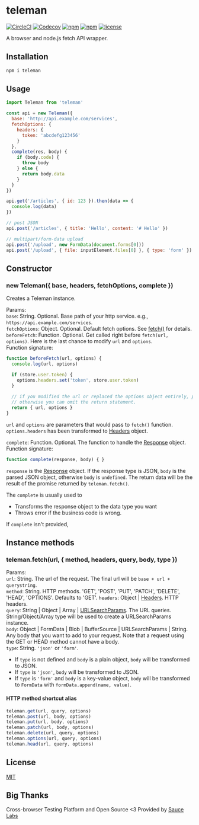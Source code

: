 # teleman

[![CircleCI](https://img.shields.io/circleci/project/github/wallstreetcn/teleman.svg)](https://github.com/wallstreetcn/teleman)
[![Codecov](https://img.shields.io/codecov/c/github/wallstreetcn/teleman.svg)](https://github.com/wallstreetcn/teleman)
[![npm](https://img.shields.io/npm/dm/teleman.svg)](https://www.npmjs.com/package/teleman)
[![npm](https://img.shields.io/npm/v/teleman.svg)](https://www.npmjs.com/package/teleman)
[![license](https://img.shields.io/github/license/wallstreetcn/teleman.svg)](https://github.com/wallstreetcn/teleman)

A browser and node.js fetch API wrapper.

## Installation

```sh
npm i teleman
```

## Usage

```js
import Teleman from 'teleman'

const api = new Teleman({
  base: 'http://api.example.com/services',
  fetchOptions: {
    headers: {
      token: 'abcdefg123456'
    }
  },
  complete(res, body) {
    if (body.code) {
      throw body
    } else {
      return body.data
    }
  }
})

api.get('/articles', { id: 123 }).then(data => {
  console.log(data)
})

// post JSON
api.post('/articles', { title: 'Hello', content: '# Hello' })

// multipart/form-data upload
api.post('/upload', new FormData(document.forms[0]))
api.post('/upload', { file: inputElement.files[0] }, { type: 'form' })
```

## Constructor

### new Teleman({ base, headers, fetchOptions, complete })

Creates a Teleman instance.

Params:  
`base`: String. Optional. Base path of your http service. e.g., `https://api.example.com/services`.  
`fetchOptions`: Object. Optional. Default fetch options. See [fetch()](https://developer.mozilla.org/en-US/docs/Web/API/WindowOrWorkerGlobalScope/fetch) for details.  
`beforeFetch`: Function. Optional. Get called right before `fetch(url, options)`. Here is the last chance to modify `url` and `options`.  
Function signature:

```js
function beforeFetch(url, options) {
  console.log(url, options)

  if (store.user.token) {
    options.headers.set('token', store.user.token)
  }
  
  // if you modified the url or replaced the options object entirely, please return it back.
  // otherwise you can omit the return statement.
  return { url, options }
}
```
`url` and `options` are parameters that would pass to `fetch()` function.
`options.headers` has been transformed to [Headers](https://developer.mozilla.org/en-US/docs/Web/API/Headers) object.  

`complete`: Function. Optional. The function to handle the [Response](https://developer.mozilla.org/en-US/docs/Web/API/Response) object.  
Function signature:

```js
function complete(response, body) { }
```

`response` is the [Response](https://developer.mozilla.org/en-US/docs/Web/API/Response) object.
If the response type is JSON, `body` is the parsed JSON object, otherwise `body` is `undefined`.
The return data will be the result of the promise returned by `teleman.fetch()`.

The `complete` is usually used to
* Transforms the response object to the data type you want
* Throws error if the business code is wrong.

If `complete` isn't provided, 


## Instance methods

### teleman.fetch(url, { method, headers, query, body, type })

Params:  
`url`: String. The url of the request. The final url will be `base + url + querystring`.  
`method`: String. HTTP methods. 'GET', 'POST', 'PUT', 'PATCH', 'DELETE', 'HEAD', 'OPTIONS'. Defaults to 'GET'.
`headers`: Object | [Headers](https://developer.mozilla.org/en-US/docs/Web/API/Headers). HTTP headers.  
`query`: String | Object | Array | [URLSearchParams](https://developer.mozilla.org/en-US/docs/Web/API/URLSearchParams).
The URL queries. String/Object/Array type will be used to create a URLSearchParams instance.  
`body`: Object | FormData | Blob | BufferSource | URLSearchParams | String. Any body that you want to add to your request.
Note that a request using the GET or HEAD method cannot have a body.  
`type`: String. `'json'` or `'form'`.
* If `type` is not defined and `body` is a plain object, `body` will be transformed to JSON.
* If `type` is `'json'`, `body` will be transformed to JSON.
* If `type` is `'form'` and `body` is a key-value object, `body` will be transformed to `FormData` with `formData.append(name, value)`.

#### HTTP method shortcut alias

```js
teleman.get(url, query, options)
teleman.post(url, body, options)
teleman.put(url, body, options)
teleman.patch(url, body, options)
teleman.delete(url, query, options)
teleman.options(url, query, options)
teleman.head(url, query, options)
```

## License

[MIT](LICENSE)

## Big Thanks

Cross-browser Testing Platform and Open Source <3 Provided by [Sauce Labs][homepage]

[homepage]: https://saucelabs.com

